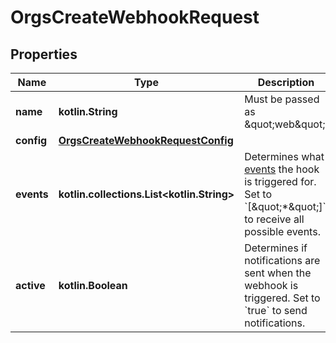 
# OrgsCreateWebhookRequest

## Properties
Name | Type | Description | Notes
------------ | ------------- | ------------- | -------------
**name** | **kotlin.String** | Must be passed as \&quot;web\&quot;. | 
**config** | [**OrgsCreateWebhookRequestConfig**](OrgsCreateWebhookRequestConfig.md) |  | 
**events** | **kotlin.collections.List&lt;kotlin.String&gt;** | Determines what [events](https://docs.github.com/webhooks/event-payloads) the hook is triggered for. Set to &#x60;[\&quot;*\&quot;]&#x60; to receive all possible events. |  [optional]
**active** | **kotlin.Boolean** | Determines if notifications are sent when the webhook is triggered. Set to &#x60;true&#x60; to send notifications. |  [optional]



